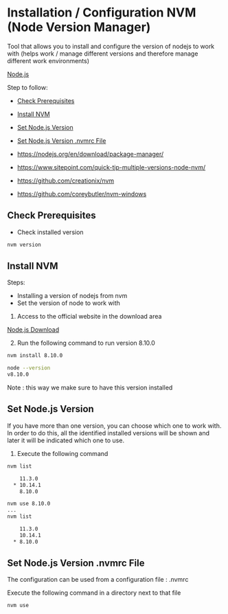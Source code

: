 # Installation / Configuration NVM (Node Version Manager)

Tool that allows you to install and configure the version of nodejs to work with (helps work / manage different versions and therefore manage different work environments)

[Node.js](https://nodejs.org)

Step to follow:

- [Check Prerequisites](#check-prerequisites)
- [Install NVM](#installnvm)
- [Set Node.js Version](#setnodeversion)
- [Set Node.js Version .nvmrc File](#setnodeversionnvmfile)


- https://nodejs.org/en/download/package-manager/
- https://www.sitepoint.com/quick-tip-multiple-versions-node-nvm/
- https://github.com/creationix/nvm
- https://github.com/coreybutler/nvm-windows


## <a name="check-prerequisites">Check Prerequisites</a>

* Check installed version 

```bash
nvm version
```





## <a name="installnvm">Install NVM</a>

Steps: 

* Installing a version of nodejs from nvm
* Set the version of node to work with


1. Access to the official website in the download area

[Node.js Download](https://nodejs.org/en/download/)



2. Run the following command to run version 8.10.0

```bash
nvm install 8.10.0

node --version
v8.10.0
```

Note : this way we make sure to have this version installed





## <a name="#setnodeversion">Set Node.js Version</a>

If you have more than one version, you can choose which one to work with. In order to do this, all the identified installed versions will be shown and later it will be indicated which one to use.

1. Execute the following command 

```bash
nvm list

    11.3.0
  * 10.14.1
    8.10.0 

nvm use 8.10.0
...
nvm list

    11.3.0
    10.14.1
  * 8.10.0 

```





## <a name="#setnodeversionnvmfile">Set Node.js Version .nvmrc File</a>

The configuration can be used from a configuration file : .nvmrc

Execute the following command in a directory next to that file

```bash
nvm use
```